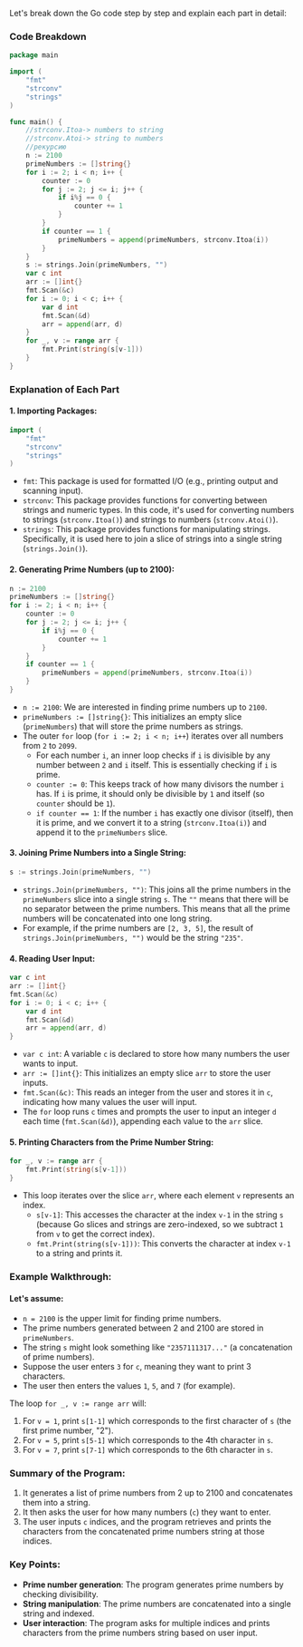 Let's break down the Go code step by step and explain each part in detail:

### Code Breakdown

```go
package main

import (
	"fmt"
	"strconv"
	"strings"
)

func main() {
	//strconv.Itoa-> numbers to string
	//strconv.Atoi-> string to numbers
	//рекурсию
	n := 2100
	primeNumbers := []string{}
	for i := 2; i < n; i++ {
		counter := 0
		for j := 2; j <= i; j++ {
			if i%j == 0 {
				counter += 1
			}
		}
		if counter == 1 {
			primeNumbers = append(primeNumbers, strconv.Itoa(i))
		}
	}
	s := strings.Join(primeNumbers, "")
	var c int
	arr := []int{}
	fmt.Scan(&c)
	for i := 0; i < c; i++ {
		var d int
		fmt.Scan(&d)
		arr = append(arr, d)
	}
	for _, v := range arr {
		fmt.Print(string(s[v-1]))
	}
}
```

### Explanation of Each Part

#### 1. **Importing Packages**:
```go
import (
	"fmt"
	"strconv"
	"strings"
)
```
- `fmt`: This package is used for formatted I/O (e.g., printing output and scanning input).
- `strconv`: This package provides functions for converting between strings and numeric types. In this code, it's used for converting numbers to strings (`strconv.Itoa()`) and strings to numbers (`strconv.Atoi()`).
- `strings`: This package provides functions for manipulating strings. Specifically, it is used here to join a slice of strings into a single string (`strings.Join()`).

#### 2. **Generating Prime Numbers (up to 2100)**:
```go
n := 2100
primeNumbers := []string{}
for i := 2; i < n; i++ {
	counter := 0
	for j := 2; j <= i; j++ {
		if i%j == 0 {
			counter += 1
		}
	}
	if counter == 1 {
		primeNumbers = append(primeNumbers, strconv.Itoa(i))
	}
}
```
- `n := 2100`: We are interested in finding prime numbers up to `2100`.
- `primeNumbers := []string{}`: This initializes an empty slice (`primeNumbers`) that will store the prime numbers as strings.
- The outer `for` loop (`for i := 2; i < n; i++`) iterates over all numbers from `2` to `2099`.
  - For each number `i`, an inner loop checks if `i` is divisible by any number between `2` and `i` itself. This is essentially checking if `i` is prime.
  - `counter := 0`: This keeps track of how many divisors the number `i` has. If `i` is prime, it should only be divisible by `1` and itself (so `counter` should be `1`).
  - `if counter == 1`: If the number `i` has exactly one divisor (itself), then it is prime, and we convert it to a string (`strconv.Itoa(i)`) and append it to the `primeNumbers` slice.

#### 3. **Joining Prime Numbers into a Single String**:
```go
s := strings.Join(primeNumbers, "")
```
- `strings.Join(primeNumbers, "")`: This joins all the prime numbers in the `primeNumbers` slice into a single string `s`. The `""` means that there will be no separator between the prime numbers. This means that all the prime numbers will be concatenated into one long string.
- For example, if the prime numbers are `[2, 3, 5]`, the result of `strings.Join(primeNumbers, "")` would be the string `"235"`.

#### 4. **Reading User Input**:
```go
var c int
arr := []int{}
fmt.Scan(&c)
for i := 0; i < c; i++ {
	var d int
	fmt.Scan(&d)
	arr = append(arr, d)
}
```
- `var c int`: A variable `c` is declared to store how many numbers the user wants to input.
- `arr := []int{}`: This initializes an empty slice `arr` to store the user inputs.
- `fmt.Scan(&c)`: This reads an integer from the user and stores it in `c`, indicating how many values the user will input.
- The `for` loop runs `c` times and prompts the user to input an integer `d` each time (`fmt.Scan(&d)`), appending each value to the `arr` slice.

#### 5. **Printing Characters from the Prime Number String**:
```go
for _, v := range arr {
	fmt.Print(string(s[v-1]))
}
```
- This loop iterates over the slice `arr`, where each element `v` represents an index.
  - `s[v-1]`: This accesses the character at the index `v-1` in the string `s` (because Go slices and strings are zero-indexed, so we subtract `1` from `v` to get the correct index).
  - `fmt.Print(string(s[v-1]))`: This converts the character at index `v-1` to a string and prints it.

### Example Walkthrough:

#### Let's assume:
- `n = 2100` is the upper limit for finding prime numbers.
- The prime numbers generated between 2 and 2100 are stored in `primeNumbers`.
- The string `s` might look something like `"2357111317..."` (a concatenation of prime numbers).
- Suppose the user enters `3` for `c`, meaning they want to print 3 characters.
- The user then enters the values `1`, `5`, and `7` (for example).

The loop `for _, v := range arr` will:
1. For `v = 1`, print `s[1-1]` which corresponds to the first character of `s` (the first prime number, "2").
2. For `v = 5`, print `s[5-1]` which corresponds to the 4th character in `s`.
3. For `v = 7`, print `s[7-1]` which corresponds to the 6th character in `s`.

### Summary of the Program:

1. It generates a list of prime numbers from 2 up to 2100 and concatenates them into a string.
2. It then asks the user for how many numbers (`c`) they want to enter.
3. The user inputs `c` indices, and the program retrieves and prints the characters from the concatenated prime numbers string at those indices.

### Key Points:
- **Prime number generation**: The program generates prime numbers by checking divisibility.
- **String manipulation**: The prime numbers are concatenated into a single string and indexed.
- **User interaction**: The program asks for multiple indices and prints characters from the prime numbers string based on user input.
